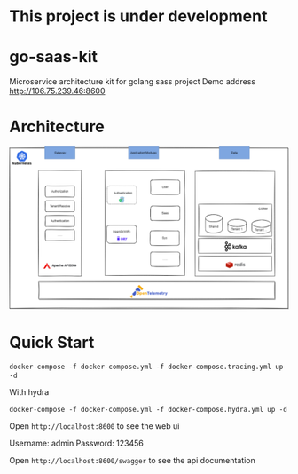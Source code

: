 # This project is under development

# go-saas-kit

Microservice architecture kit for golang sass project
Demo address http://106.75.239.46:8600

# Architecture

![Architecture](https://github.com/goxiaoy/go-saas-kit/blob/main/docs/go-saas-kit.drawio.png?raw=true)

# Quick Start

```
docker-compose -f docker-compose.yml -f docker-compose.tracing.yml up -d
```
With hydra
```
docker-compose -f docker-compose.yml -f docker-compose.hydra.yml up -d
```

Open `http://localhost:8600` to see the web ui

Username: admin
Password: 123456

Open `http://localhost:8600/swagger` to see the api documentation